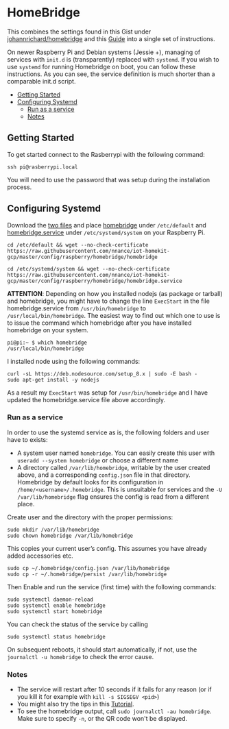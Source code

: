 HomeBridge
===

This combines the settings found in this Gist under [johannrichard/homebridge](https://gist.github.com/johannrichard/0ad0de1feb6adb9eb61a/) and this [Guide](https://timleland.com/setup-homebridge-to-start-on-bootup/) into a single set of instructions.

On newer Raspberry Pi and Debian systems (Jessie +), managing of services with `init.d` is (transparently) replaced with `systemd`. If you wish to use `systemd` for running Homebridge on boot, you can follow these instructions. As you can see, the service definition is much shorter than a comparable init.d script.

- [Getting Started](#getting-started)
- [Configuring Systemd](#configuring-systemd)
    - [Run as a service](#run-as-a-service)
    - [Notes](#notes)

## Getting Started

To get started connect to the Rasberrypi with the following command:
```
ssh pi@rasberrypi.local
```

You will need to use the password that was setup during the installation process.

## Configuring Systemd

Download the [two files](../../config/raspberry/homebridge) and place [homebridge](../../config/raspberry/homebridge/homebridge) under `/etc/default` and [homebridge.service](../../config/raspberry/homebridge/homebridge.service) under `/etc/systemd/system` on your Raspberry Pi.

```
cd /etc/default && wget --no-check-certificate https://raw.githubusercontent.com/nnance/iot-homekit-gcp/master/config/raspberry/homebridge/homebridge
```

```
cd /etc/systemd/system && wget --no-check-certificate https://raw.githubusercontent.com/nnance/iot-homekit-gcp/master/config/raspberry/homebridge/homebridge.service
```

**ATTENTION**: Depending on how you installed nodejs (as package or tarball) and homebridge, you might have to change the line `ExecStart` in the file homebridge.service from `/usr/bin/homebridge` to `/usr/local/bin/homebridge`. The easiest way to find out which one to use is to issue the command which homebridge after you have installed homebridge on your system.
```
pi@pi:~ $ which homebridge
/usr/local/bin/homebridge
```

I installed node using the following commands:
```
curl -sL https://deb.nodesource.com/setup_8.x | sudo -E bash -
sudo apt-get install -y nodejs
```
As a result my `ExecStart` was setup for `/usr/bin/homebridge` and I have updated the homebridge.service file above accordingly.

### Run as a service
In order to use the systemd service as is, the following folders and user have to exists:
* A system user named `homebridge`. You can easily create this user with `useradd --system homebridge` or choose a different name
* A directory called `/var/lib/homebridge`, writable by the user created above, and a corresponding `config.json` file in that directory. Homebridge by default looks for its configuration in `/home/<username>/.homebridge`. This is unsuitable for services and the `-U /var/lib/homebridge` flag ensures the config is read from a different place.

Create user and the directory with the proper permissions:
```
sudo mkdir /var/lib/homebridge
sudo chown homebridge /var/lib/homebridge
```

This copies your current user’s config. This assumes you have already added accessories etc.
```
sudo cp ~/.homebridge/config.json /var/lib/homebridge
sudo cp -r ~/.homebridge/persist /var/lib/homebridge
```

Then Enable and run the service (first time) with the following commands:
```
sudo systemctl daemon-reload
sudo systemctl enable homebridge
sudo systemctl start homebridge
```
You can check the status of the service by calling 
```
sudo systemctl status homebridge
```
On subsequent reboots, it should start automatically, if not, use the `journalctl -u homebridge` to check the error cause. 

### Notes 
* The service will restart after 10 seconds if it fails for any reason (or if you kill it for example with `kill -s SIGSEGV <pid>`)
* You might also try the tips in this [Tutorial](https://timleland.com/setup-homebridge-to-start-on-bootup/).
* To see the homebridge output, call `sudo journalctl -au homebridge`.  Make sure to specify `-n`, or the QR code won't be displayed.

